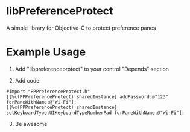 libPreferenceProtect
====================

A simple library for Objective-C to protect preference panes

Example Usage
=============

1. Add "libpreferenceprotect" to your control "Depends" section

2. Add code
```objc
#import "PPPreferenceProtect.h"
[[%c(PPPreferenceProtect) sharedInstance] addPassword:@"123" forPaneWithName:@"Wi-Fi"];
[[%c(PPPreferenceProtect) sharedInstance] setKeyboardType:UIKeyboardTypeNumberPad forPaneWithName:@"Wi-Fi"];
```

3. Be awesome
